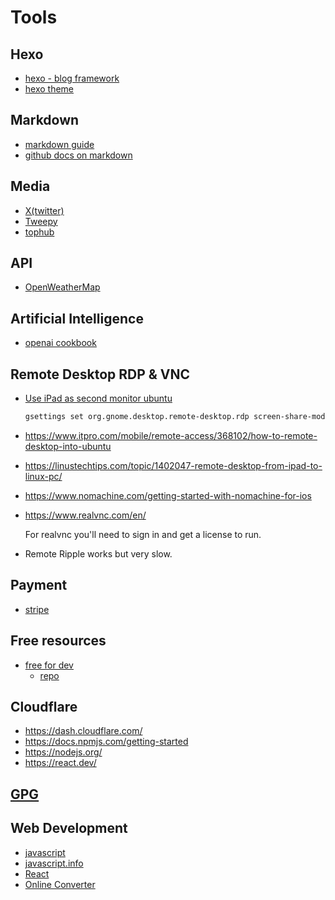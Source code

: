 # Tools

## Hexo

- [hexo - blog framework](https://hexo.io/index.html)
- [hexo theme](https://www.theme-next.org/index.html)

## Markdown

- [markdown guide](https://www.markdownguide.org/basic-syntax/)
- [github docs on markdown](https://docs.github.com/en/get-started/writing-on-github/getting-started-with-writing-and-formatting-on-github/basic-writing-and-formatting-syntax)

## Media

- [X(twitter)](https://developer.twitter.com/en)
- [Tweepy](https://www.tweepy.org/)
- [tophub](https://tophub.today/)

## API

- [OpenWeatherMap](https://openweathermap.org)

## Artificial Intelligence

- [openai cookbook](https://cookbook.openai.com/examples/how_to_format_inputs_to_chatgpt_models)

## Remote Desktop RDP & VNC

- [Use iPad as second monitor ubuntu](https://www.omgubuntu.co.uk/2022/06/use-ipad-as-second-monitor-ubuntu-22-04)

    ```bash
    gsettings set org.gnome.desktop.remote-desktop.rdp screen-share-mode extend
    ```

- <https://www.itpro.com/mobile/remote-access/368102/how-to-remote-desktop-into-ubuntu>
- <https://linustechtips.com/topic/1402047-remote-desktop-from-ipad-to-linux-pc/>
- <https://www.nomachine.com/getting-started-with-nomachine-for-ios>

- <https://www.realvnc.com/en/>

    For realvnc you'll need to sign in and get a license to run.

- Remote Ripple works but very slow.

## Payment

- [stripe](https://stripe.com/)

## Free resources

- [free for dev](https://free-for.dev)
  - [repo](https://github.com/ripienaar/free-for-dev)

## Cloudflare

- https://dash.cloudflare.com/
- https://docs.npmjs.com/getting-started
- https://nodejs.org/
- https://react.dev/

## [GPG](gpg.md)

## Web Development

- [javascript](https://developer.mozilla.org/en-US/docs/Web/JavaScript)
- [javascript.info](https://javascript.info/)
- [React](https://react.dev/learn)
- [Online Converter](https://transform.tools/)
